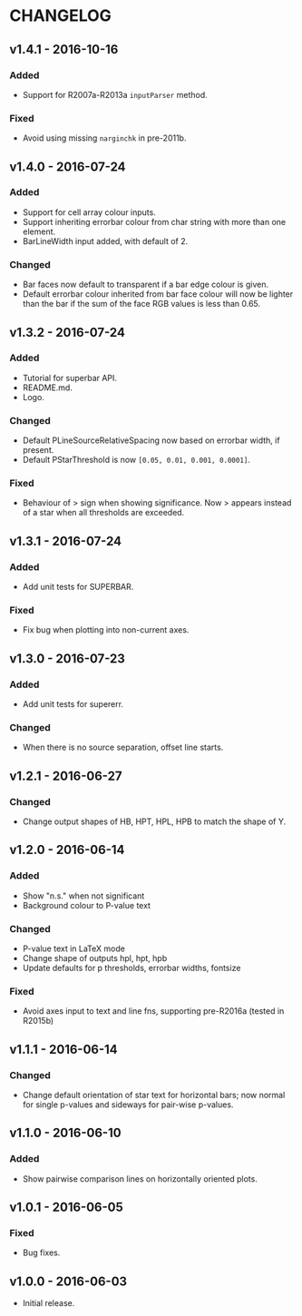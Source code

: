 CHANGELOG
=========

## v1.4.1 - 2016-10-16

### Added
- Support for R2007a-R2013a `inputParser` method.

### Fixed
- Avoid using missing `narginchk` in pre-2011b.


## v1.4.0 - 2016-07-24

### Added
- Support for cell array colour inputs.
- Support inheriting errorbar colour from char string with more than one
  element.
- BarLineWidth input added, with default of 2.

### Changed
- Bar faces now default to transparent if a bar edge colour is given.
- Default errorbar colour inherited from bar face colour will now be lighter
  than the bar if the sum of the face RGB values is less than 0.65.


## v1.3.2 - 2016-07-24
### Added
- Tutorial for superbar API.
- README.md.
- Logo.

### Changed
- Default PLineSourceRelativeSpacing now based on errorbar width, if present.
- Default PStarThreshold is now `[0.05, 0.01, 0.001, 0.0001]`.

### Fixed
- Behaviour of > sign when showing significance. Now > appears instead of a
  star when all thresholds are exceeded.


## v1.3.1 - 2016-07-24

### Added
- Add unit tests for SUPERBAR.

### Fixed
- Fix bug when plotting into non-current axes.


## v1.3.0 - 2016-07-23

### Added
- Add unit tests for supererr.

### Changed
- When there is no source separation, offset line starts.


## v1.2.1 - 2016-06-27

### Changed
- Change output shapes of HB, HPT, HPL, HPB to match the shape of Y.


## v1.2.0 - 2016-06-14

### Added
- Show "n.s." when not significant
- Background colour to P-value text

### Changed
- P-value text in LaTeX mode
- Change shape of outputs hpl, hpt, hpb
- Update defaults for p thresholds, errorbar widths, fontsize

### Fixed
- Avoid axes input to text and line fns, supporting pre-R2016a (tested in R2015b)


## v1.1.1 - 2016-06-14

### Changed
- Change default orientation of star text for horizontal bars; now normal for
single p-values and sideways for pair-wise p-values.


## v1.1.0 - 2016-06-10

### Added
- Show pairwise comparison lines on horizontally oriented plots.


## v1.0.1 - 2016-06-05

### Fixed
- Bug fixes.


## v1.0.0 - 2016-06-03
- Initial release.
